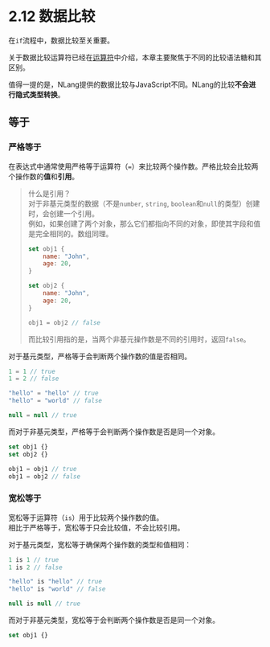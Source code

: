 # 2.12 数据比较

在`if`流程中，数据比较至关重要。

关于数据比较运算符已经在[运算符](./3.%20运算符.md)中介绍，本章主要聚焦于不同的比较语法糖和其区别。

值得一提的是，NLang提供的数据比较与JavaScript不同。NLang的比较**不会进行隐式类型转换**。

## 等于

### 严格等于

在表达式中通常使用严格等于运算符（`=`）来比较两个操作数。严格比较会比较两个操作数的**值**和**引用**。

> 什么是引用？  
> 对于非基元类型的数据（不是`number`, `string`, `boolean`和`null`的类型）创建时，会创建一个引用。  
> 例如，如果创建了两个对象，那么它们都指向不同的对象，即使其字段和值是完全相同的。数组同理。  
> ```javascript
> set obj1 {
>     name: "John",
>     age: 20,
> }
> 
> set obj2 {
>     name: "John",
>     age: 20,
> }
> 
> obj1 = obj2 // false
> ```
>
> 而比较引用指的是，当两个非基元操作数是不同的引用时，返回`false`。

对于基元类型，严格等于会判断两个操作数的值是否相同。  
```javascript
1 = 1 // true
1 = 2 // false

"hello" = "hello" // true
"hello" = "world" // false

null = null // true
```

而对于非基元类型，严格等于会判断两个操作数是否是同一个对象。

```javascript
set obj1 {}
set obj2 {}

obj1 = obj1 // true
obj1 = obj2 // false
```

### 宽松等于

宽松等于运算符（`is`）用于比较两个操作数的值。  
相比于严格等于，宽松等于只会比较值，不会比较引用。

对于基元类型，宽松等于确保两个操作数的类型和值相同：  
```javascript
1 is 1 // true
1 is 2 // false

"hello" is "hello" // true
"hello" is "world" // false

null is null // true
```

而对于非基元类型，宽松等于会判断两个操作数是否是同一个对象。

```javascript
set obj1 {}

